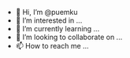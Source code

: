 - 👋 Hi, I’m @puemku
- 👀 I’m interested in ...
- 🌱 I’m currently learning ...
- 💞️ I’m looking to collaborate on ...
- 📫 How to reach me ...

<!---
puemku/puemku is a ✨ special ✨ repository because its `README.md` (this file) appears on your GitHub profile.
You can click the Preview link to take a look at your changes.
--->
